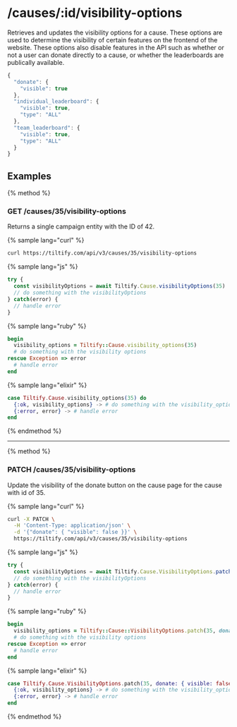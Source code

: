 # /causes/:id/visibility-options

Retrieves and updates the visibility options for a cause. These options are
used to determine the visibility of certain features on the frontend of the
website. These options also disable features in the API such as whether or not
a user can donate directly to a cause, or whether the leaderboards are
publically available.

```js
{
  "donate": {
    "visible": true
  },
  "individual_leaderboard": {
    "visible": true,
    "type": "ALL"
  },
  "team_leaderboard": {
    "visible": true,
    "type": "ALL"
  }
}
```

## Examples

{% method %}
### GET /causes/35/visibility-options
Returns a single campaign entity with the ID of 42.

{% sample lang="curl" %}
```bash
curl https://tiltify.com/api/v3/causes/35/visibility-options
```

{% sample lang="js" %}
```js
try {
  const visibilityOptions = await Tiltify.Cause.visibilityOptions(35)
  // do something with the visibilityOptions
} catch(error) {
  // handle error
}
```

{% sample lang="ruby" %}
```ruby
begin
  visibility_options = Tiltify::Cause.visibility_options(35)
  # do something with the visibility options
rescue Exception => error
  # handle error
end
```

{% sample lang="elixir" %}
```elixir
case Tiltify.Cause.visibility_options(35) do
  {:ok, visibility_options} -> # do something with the visibility_options
  {:error, error} -> # handle error
end
```

{% endmethod %}

---

{% method %}
### PATCH /causes/35/visibility-options
Update the visibility of the donate button on the cause page for the cause with
id of 35.

{% sample lang="curl" %}
```bash
curl -X PATCH \
  -H 'Content-Type: application/json' \
  -d '{"donate": { "visible": false }}' \
  https://tiltify.com/api/v3/causes/35/visibility-options
```

{% sample lang="js" %}
```js
try {
  const visibilityOptions = await Tiltify.Cause.VisibilityOptions.patch(35, { donate: { visible: false } })
  // do something with the visibilityOptions
} catch(error) {
  // handle error
}
```

{% sample lang="ruby" %}
```ruby
begin
  visibility_options = Tiltify::Cause::VisibilityOptions.patch(35, donate: { visible: false })
  # do something with the visibility options
rescue Exception => error
  # handle error
end
```

{% sample lang="elixir" %}
```elixir
case Tiltify.Cause.VisibilityOptions.patch(35, donate: { visible: false } ) do
  {:ok, visibility_options} -> # do something with the visibility_options
  {:error, error} -> # handle error
end
```

{% endmethod %}
